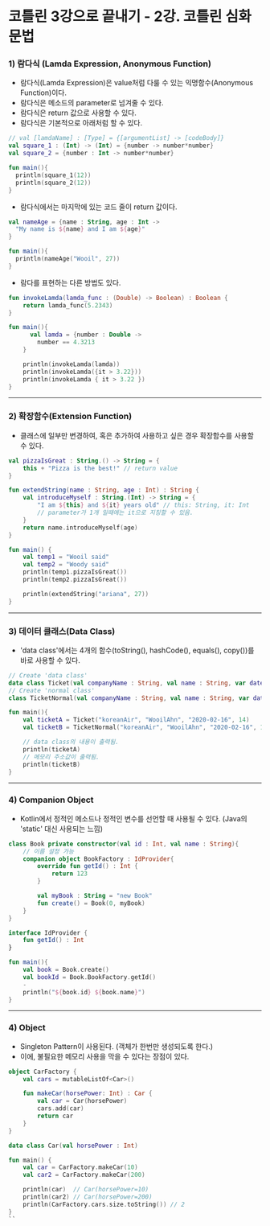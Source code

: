 코틀린 3강으로 끝내기 - 2강. 코틀린 심화 문법
===========================================

### 1) 람다식 (Lamda Expression, Anonymous Function)
- 람다식(Lamda Expression)은 value처럼 다룰 수 있는 익명함수(Anonymous Function)이다.
- 람다식은 메소드의 parameter로 넘겨줄 수 있다.
- 람다식은 return 값으로 사용할 수 있다.
- 람다식은 기본적으로 아래처럼 할 수 있다.
 
```kotlin
// val [lamdaName] : [Type] = {[argumentList] -> [codeBody]}
val square_1 : (Int) -> (Int) = {number -> number*number}
val square_2 = {number : Int -> number*number}

fun main(){
  println(square_1(12))
  println(square_2(12))
}
```

- 람다식에서는 마지막에 있는 코드 줄이 return 값이다.
```kotlin
val nameAge = {name : String, age : Int ->
  "My name is ${name} and I am ${age}"
}

fun main(){
  println(nameAge("Wooil", 27))
}
```

- 람다를 표현하는 다른 방법도 있다.
```Kotlin
fun invokeLamda(lamda_func : (Double) -> Boolean) : Boolean {
    return lamda_func(5.2343)
}

fun main(){
      val lamda = {number : Double ->
        number == 4.3213
    }

    println(invokeLamda(lamda))
    println(invokeLamda({it > 3.22}))
    println(invokeLamda { it > 3.22 })
}
```

---
### 2) 확장함수(Extension Function)
- 클래스에 일부만 변경하여, 혹은 추가하여 사용하고 싶은 경우 확장함수를 사용할 수 있다.
```kotlin
val pizzaIsGreat : String.() -> String = {
    this + "Pizza is the best!" // return value
}

fun extendString(name : String, age : Int) : String {
    val introduceMyself : String.(Int) -> String = {
        "I am ${this} and ${it} years old" // this: String, it: Int
        // parameter가 1개 일때에는 it으로 지칭할 수 있음.
    }
    return name.introduceMyself(age)
}

fun main() {
    val temp1 = "Wooil said"
    val temp2 = "Woody said"
    println(temp1.pizzaIsGreat())
    println(temp2.pizzaIsGreat())

    println(extendString("ariana", 27))
}
```

---
### 3) 데이터 클래스(Data Class)
- 'data class'에서는 4개의 함수(toString(), hashCode(), equals(), copy())를 바로 사용할 수 있다.
```Kotlin
// Create 'data class'
data class Ticket(val companyName : String, val name : String, var date : String, var seatNumber: Int)
// Create 'normal class'
class TicketNormal(val companyName : String, val name : String, var date : String, var seatNumber: Int)

fun main(){
    val ticketA = Ticket("koreanAir", "WooilAhn", "2020-02-16", 14)
    val ticketB = TicketNormal("koreanAir", "WooilAhn", "2020-02-16", 14)

    // data class의 내용이 출력됨.
    println(ticketA)
    // 메모리 주소값이 출력됨.
    println(ticketB)
}
```

---
### 4) Companion Object
-  Kotlin에서 정적인 메소드나 정적인 변수를 선언할 때 사용될 수 있다. (Java의 'static' 대신 사용되는 느낌)
```kotlin
class Book private constructor(val id : Int, val name : String){
    // 이름 설정 가능
    companion object BookFactory : IdProvider{
        override fun getId() : Int {
            return 123
        }

        val myBook : String = "new Book"
        fun create() = Book(0, myBook)
    }
}

interface IdProvider {
    fun getId() : Int
}

fun main(){
    val book = Book.create()
    val bookId = Book.BookFactory.getId()
    -
    println("${book.id} ${book.name}")
}
```

---
### 4) Object
- Singleton Pattern이 사용된다. (객체가 한번만 생성되도록 한다.)
- 이에, 불필요한 메모리 사용을 막을 수 있다는 장점이 있다.
```Kotlin
object CarFactory {
    val cars = mutableListOf<Car>()

    fun makeCar(horsePower: Int) : Car {
        val car = Car(horsePower)
        cars.add(car)
        return car
    }
}

data class Car(val horsePower : Int)

fun main() {
    val car = CarFactory.makeCar(10)
    val car2 = CarFactory.makeCar(200)

    println(car)  // Car(horsePower=10)
    println(car2) // Car(horsePower=200)
    println(CarFactory.cars.size.toString()) // 2
}
``

